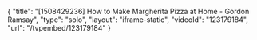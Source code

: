 {
    "title": "[1508429236] How to Make Margherita Pizza at Home - Gordon Ramsay",
    "type": "solo",
    "layout": "iframe-static",
    "videoId": "123179184",
    "url": "\/tvpembed\/123179184"
}